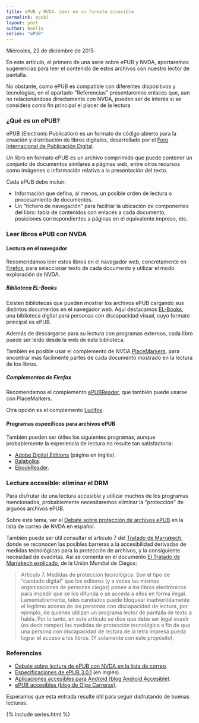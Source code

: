 ```yaml
---
title: ePUB y NVDA. Leer en un formato accesible
permalink: epub1
layout: post
author: Noelia
series: "ePUB"
---
```


<footer>Miércoles, 23 de diciembre de 2015</footer>

En este artículo, el primero de una serie sobre ePUB y NVDA, aportaremos sugerencias para leer el contenido de estos archivos con nuestro lector de pantalla.

No obstante, como ePUB es compatible con diferentes dispositivos y tecnologías, en el apartado "Referencias" presentaremos enlaces que, aun no relacionándose directamente con NVDA, pueden ser de interés si se considera como fin principal el placer de la lectura.

### ¿Qué es un ePUB? ###

ePUB (<span lang="en">Electronic Publication</span>) es un formato de código abierto para la creación y distribución de libros digitales, desarrollado por el [Foro Internacional de Publicación Digital](http://www.idpf.org/).

Un libro en formato ePUB es un archivo comprimido que puede contener un conjunto de documentos similares a páginas web, entre otros recursos como imágenes o información relativa a la presentación del texto.

Cada ePUB debe incluir:

- Información que defina, al menos, un posible orden de lectura o procesamiento de documentos.
- Un "fichero de navegación" para facilitar la ubicación de componentes del libro: tabla de contenidos con enlaces a cada documento, posiciones correspondientes a páginas en el equivalente impreso, etc.

### Leer libros ePUB con NVDA ###

#### Lectura en el navegador ####

Recomendamos leer estos libros en el navegador web, concretamente en [Firefox](https://www.mozilla.org/es-ES/firefox/new/), para seleccionar texto de cada documento y utilizar el modo exploración de NVDA.

##### Biblioteca EL-Books #####

Existen bibliotecas que pueden mostrar los archivos ePUB cargando sus distintos documentos en el navegador web. Aquí destacamos [EL-Books](http://www.el-books.org/), una biblioteca digital para personas con discapacidad visual, cuyo formato principal es ePUB.

Además de descargarse para su lectura con programas externos, cada libro puede ser leído desde la web de esta biblioteca.

También es posible usar el complemento de NVDA [PlaceMarkers](http://addons.nvda-project.org/addons/placeMarkers.es.html), para encontrar más fácilmente partes de cada documento mostrado en la lectura de los libros.

##### Complementos de Firefox #####

Recomendamos el complemento [ePUBReader](https://addons.mozilla.org/es/firefox/addon/epubreader/), que también puede usarse con PlaceMarkers.

Otra opción es el complemento [Lucifox](https://addons.mozilla.org/en-US/firefox/addon/lucifox/).

#### Programas específicos para archivos ePUB ####

También pueden ser útiles los siguientes programas, aunque probablemente la experiencia de lectura no resulte tan satisfactoria:

- [Adobe Digital Editions](http://www.adobe.com/es/solutions/ebook/digital-editions/download.html) (página en inglés).
- [Balabolka](http://www.cross-plus-a.com/es/balabolka.htm).
- [EbookReader](http://www.litersoft.org/EbookReader).

### Lectura accesible: eliminar el DRM ###

Para disfrutar de una lectura accesible y utilizar muchos de los programas mencionados, probablemente necesitaremos eliminar la "protección" de algunos archivos ePUB.

Sobre este tema, ver el [Debate sobre protección de archivos ePUB](https://es.groups.yahoo.com/neo/groups/nvdaespanol/conversations/messages/24136) en la lista de correo de NVDA en español.

También puede ser útil consultar el artículo 7 del [Tratado de Marrakech](http://www.wipo.int/treaties/es/text.jsp?file_id=302979), donde se reconocen las posibles barreras a la accesibilidad derivadas de medidas tecnológicas para la protección de archivos, y la consiguiente necesidad de evadirlas. Así se comenta en el documento [El Tratado de Marrakech explicado](http://www.worldblindunion.org/spanish/news/pages/el-tratado-de-marrakech-explicado.aspx), de la Unión Mundial de Ciegos:

> Artículo 7. Medidas de protección tecnológica. Son el tipo de “candado digital” que los editores (y a veces las mismas organizaciones de personas ciegas) ponen a los libros electrónicos para impedir que se los difunda o se acceda a ellos en forma ilegal. Lamentablemente, tales candados puede bloquear inadvertidamente el legítimo acceso de las personas con discapacidad de lectura, por ejemplo, de quienes utilizan un programa lector de pantalla de texto a habla. Por lo tanto, en este artículo se dice que debe ser legal evadir (es decir romper) las medidas de protección tecnológica a fin de que una persona con discapacidad de lectura de la letra impresa pueda lograr el acceso a los libros. (Y solamente con este propósito).

### Referencias ###

- [Debate sobre lectura de ePUB con NVDA en la lista de correo](https://es.groups.yahoo.com/neo/groups/nvdaespanol/conversations/topics/24116).
- [Especificaciones de ePUB 3.0.1](http://idpf.org/epub/301) (en inglés).
- [Aplicaciones accesibles para Android (blog Android Accesible)](http://android-accesible-espanol.blogspot.com.es/2013/11/aplicaciones-accesibles-que-utilizamos.html). 
- [ePUB accesibles (blog de Olga Carreras)](http://olgacarreras.blogspot.com.es/2011/09/epub-accesibles.html).

Esperamos que esta entrada resulte útil para seguir disfrutando de buenas lecturas.

{% include series.html %}